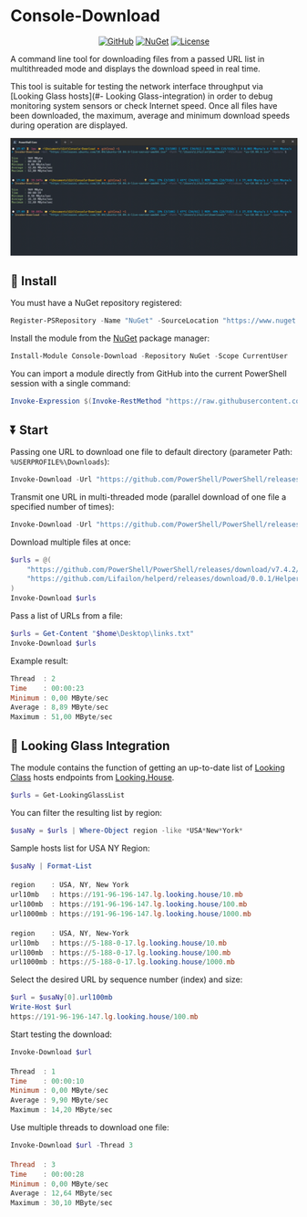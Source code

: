 # Console-Download

<p align="center">
<a href="https://github.com/Lifailon/Console-Download"><img title="GitHub"src="https://img.shields.io/github/v/release/Lifailon/Console-Download?logo=GitHub&label=GitHub"></a>
<a href="https://www.nuget.org/packages/Console-Download"><img title="NuGet"src="https://img.shields.io/nuget/vpre/Console-Download?logo=nuget&label=NuGet"></a>
<a href="https://github.com/Lifailon/Console-Download/blob/rsa/LICENSE"><img title="License"src="https://img.shields.io/github/license/Lifailon/Console-Download?link=https%3A%2F%2Fgithub.com%2FLifailon%2FConsole-Download%2Fblob%2Frsa%2FLICENSE"></a>
</p>

A command line tool for downloading files from a passed URL list in multithreaded mode and displays the download speed in real time.

This tool is suitable for testing the network interface throughput via [Looking Glass hosts](#- Looking Glass-integration) in order to debug monitoring system sensors or check Internet speed. Once all files have been downloaded, the maximum, average and minimum download speeds during operation are displayed.

![Image alt](https://github.com/Lifailon/Console-Download/blob/rsa/image/example.gif)

## 🚀 Install

You must have a NuGet repository registered:

```PowerShell
Register-PSRepository -Name "NuGet" -SourceLocation "https://www.nuget.org/api/v2" -InstallationPolicy Trusted
```

Install the module from the [NuGet](https://www.nuget.org/packages/Console-Download) package manager:

```PowerShell
Install-Module Console-Download -Repository NuGet -Scope CurrentUser
```

You can import a module directly from GitHub into the current PowerShell session with a single command:

```PowerShell
Invoke-Expression $(Invoke-RestMethod "https://raw.githubusercontent.com/Lifailon/Console-Download/rsa/module/Console-Download/Console-Download.psm1")
```

## ⏬ Start

Passing one URL to download one file to default directory (parameter Path: `%USERPROFILE%\Downloads`):

```PowerShell
Invoke-Download -Url "https://github.com/PowerShell/PowerShell/releases/download/v7.4.2/PowerShell-7.4.2-win-x64.zip"
```

Transmit one URL in multi-threaded mode (parallel download of one file a specified number of times):

```PowerShell
Invoke-Download -Url "https://github.com/PowerShell/PowerShell/releases/download/v7.4.2/PowerShell-7.4.2-win-x64.zip" -Thread 3
```

Download multiple files at once:

```PowerShell
$urls = @(
    "https://github.com/PowerShell/PowerShell/releases/download/v7.4.2/PowerShell-7.4.2-win-x64.zip",
    "https://github.com/Lifailon/helperd/releases/download/0.0.1/Helper-Desktop-Setup-0.0.1.exe"
)
Invoke-Download $urls
```

Pass a list of URLs from a file:

```PowerShell
$urls = Get-Content "$home\Desktop\links.txt"
Invoke-Download $urls
```

Example result:

```PowerShell
Thread  : 2
Time    : 00:00:23
Minimum : 0,00 MByte/sec
Average : 8,89 MByte/sec
Maximum : 51,00 MByte/sec
```

## 📶 Looking Glass Integration

The module contains the function of getting an up-to-date list of [Looking Class](https://github.com/gnif/LookingGlass) hosts endpoints from [Looking.House](https://looking.house).

```PowerShell
$urls = Get-LookingGlassList
```

You can filter the resulting list by region:

```PowerShell
$usaNy = $urls | Where-Object region -like *USA*New*York*
```

Sample hosts list for USA NY Region:

```PowerShell
$usaNy | Format-List

region    : USA, NY, New York
url10mb   : https://191-96-196-147.lg.looking.house/10.mb
url100mb  : https://191-96-196-147.lg.looking.house/100.mb
url1000mb : https://191-96-196-147.lg.looking.house/1000.mb

region    : USA, NY, New-York
url10mb   : https://5-188-0-17.lg.looking.house/10.mb
url100mb  : https://5-188-0-17.lg.looking.house/100.mb
url1000mb : https://5-188-0-17.lg.looking.house/1000.mb
```

Select the desired URL by sequence number (index) and size:

```PowerShell
$url = $usaNy[0].url100mb
Write-Host $url
https://191-96-196-147.lg.looking.house/100.mb
```

Start testing the download:

```PowerShell
Invoke-Download $url

Thread  : 1
Time    : 00:00:10
Minimum : 0,00 MByte/sec
Average : 9,90 MByte/sec
Maximum : 14,20 MByte/sec
```

Use multiple threads to download one file:

```PowerShell
Invoke-Download $url -Thread 3

Thread  : 3
Time    : 00:00:28
Minimum : 0,00 MByte/sec
Average : 12,64 MByte/sec
Maximum : 30,10 MByte/sec
```